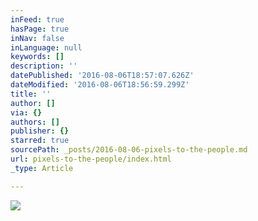 ```yaml
---
inFeed: true
hasPage: true
inNav: false
inLanguage: null
keywords: []
description: ''
datePublished: '2016-08-06T18:57:07.626Z'
dateModified: '2016-08-06T18:56:59.299Z'
title: ''
author: []
via: {}
authors: []
publisher: {}
starred: true
sourcePath: _posts/2016-08-06-pixels-to-the-people.md
url: pixels-to-the-people/index.html
_type: Article

---
```

![](https://the-grid-user-content.s3-us-west-2.amazonaws.com/00e6348c-d817-4fc6-b803-92b9464664e8.jpg)